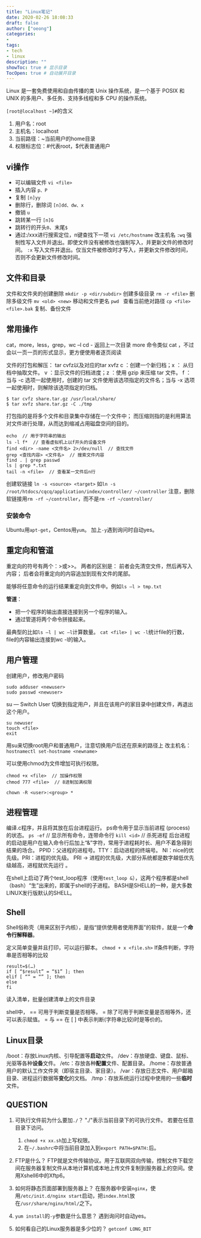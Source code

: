 ```yaml
---
title: "Linux笔记"
date: 2020-02-26 18:08:33
draft: false
author: ["oeong"]
categories: 
- 
tags: 
- tech
- linux
description: ""
showToc: true # 显示目录
TocOpen: true # 自动展开目录
---
```


Linux 是一套免费使用和自由传播的类 Unix 操作系统，是一个基于 POSIX 和 UNIX 的多用户、多任务、支持多线程和多 CPU 的操作系统。

<!-- more -->

`[root@localhost ~]#`的含义
1. 用户名：root
2. 主机名：localhost
3. 当前路径：~当前用户的home目录
4. 权限标志位：#代表root，$代表普通用户

## vi操作
- 可以编辑文件 `vi <file>  `
- 插入内容 `p、P`
- 复制 `[n]yy`
- 删除行，删除词 `[n]dd、dw、x`
- 撤销 `u`
- 跳转某一行 `[n]G`
- 跳转行的开头`0`、末尾`$`
- 通过:/xxx进行搜索定位，n键查找下一项
`vi /etc/hostname` 改主机名
`:wq`   强制性写入文件并退出。即使文件没有被修改也强制写入，并更新文件的修改时间。
`:x`    写入文件并退出。仅当文件被修改时才写入，并更新文件修改时间，否则不会更新文件修改时间。

## 文件和目录
文件和文件夹的创建删除
`mkdir -p <dir/subdir>`  创建多级目录
`rm -r <file>`   删除多级文件
`mv <old> <new>`  移动和文件更名
`pwd ` 查看当前绝对路径
`cp <file> <file>.bak`  复制、备份文件

## 常用操作
cat，more，less，grep，wc –l
cd - 返回上一次目录
more 命令类似 cat ，不过会以一页一页的形式显示，更方便使用者逐页阅读



文件的打包和解压： tar cvfz以及对应的tar xvfz 
c ：创建一个新归档；x ： 从归档中抽取文件。
v ：显示文件的归档进度；z ：使用 gzip 来压缩 tar 文件。
f ：当与 -c 选项一起使用时，创建的 tar 文件使用该选项指定的文件名；当与 -x 选项
一起使用时，则解除该选项指定的归档。
```
$ tar cvfz share.tar.gz /usr/local/share/
$ tar xvfz share.tar.gz -C ./tmp
```
打包指的是将多个文件和目录集中存储在一个文件中；
而压缩则指的是利用算法对文件进行处理，从而达到缩减占用磁盘空间的目的。

```
echo  // 用于字符串的输出
ls -l f*  // 查看虚拟机上以f开头的设备文件
find <dir> -name <文件名> 2>/dev/null  // 查找文件
grep <查找内容> <文件名>  // 搜索文件内容
find . | grep passwd
ls | grep *.txt
tail -n <file>	// 查看某一文件后n行
```

创建软链接 
`ln -s <source> <target>` 
如`ln -s /root/htdocs/cqcq/application/index/controller/ ~/controller`
注意，删除软链接用`rm -rf ~/controller`，而不是`rm -rf ~/controller/`

### 安装命令
Ubuntu用`apt-get`，Centos用`yum`。
加上`-y`遇到询问时自动yes。

## 重定向和管道

重定向的符号有两个：>或>>。
两者的区别是：
前者会先清空文件，然后再写入内容；
后者会将重定向的内容追加到现有文件的尾部。

能够将任意命令的运行结果重定向到文件中。例如`ls –l > tmp.txt`

**管道**：
- 把一个程序的输出直接连接到另一个程序的输入。
- 通过管道将两个命令拼接起来。

最典型的比如` ls –l | wc –l `计算数量。
`cat <file> | wc -l`统计file的行数，file的内容输出连接到wc -l的输入。

## 用户管理
创建用户，修改用户密码
```
sudo adduser <newuser>     
sudo passwd <newuser>
```
su — Switch User
切换到指定用户，并且在该用户的家目录中创建文件，再退出这个用户。
```
su newuser 
touch <file>
exit 
```

用su来切换root用户和普通用户，注意切换用户后还在原来的路径上
改主机名：`hostnamectl set-hostname <newname>`

可以使用chmod为文件增加可执行权限。
```
chmod +x <file>  // 加操作权限
chmod 777 <file>  // 8进制加满权限
```

`chown -R <user>:<group> *`
## 进程管理
编译.c程序，并且将其放在后台进程运行。
ps命令用于显示当前进程 (process) 的状态。
`ps -ef`   // 显示所有命令，连带命令行
`kill <id>`  // 杀死进程
后台进程的启动是用户在输入命令行后加上“&”字符，常用于进程耗时长、用户不着急得到结果的场合。
PPID：父进程的进程号。TTY：启动进程的终端号。
NI：nice的优先级。PRI：进程的优先级。
PRI -> 进程的优先级，大部分系统都是数字越低优先级越高，进程就优先运行 。

在shell上启动了两个test_loop程序（使用`test_loop &`），这两个程序都是shell（bash）“生”出来的，即属于shell的子进程。
BASH是SHELL的一种，是大多数LINUX发行版默认的SHELL。

## Shell
Shell俗称壳（用来区别于内核），是指“提供使用者使用界面”的软件，就是一个**命令行解释器**。

定义简单变量并且打印，可以运行脚本。
`chmod + x <file.sh>`
If条件判断，字符串是否相等的比较
```
result=$(…)
if [ “$result” = “$1” ]; then
elif [ “” = “” ]; then
else
fi
```
读入清单，批量创建清单上的文件目录

shell中，
== 可用于判断变量是否相等。
= 除了可用于判断变量是否相等外，还可以表示赋值。
= 与 == 在 [ ] 中表示判断(字符串比较)时是等价的。

## Linux目录
/boot：存放Linux内核、引导配置等**启动**文件。
/dev：存放硬盘、键盘、鼠标、光驱等各种**设备**文件。
/etc：存放各种**配置**文件、配置目录。
/home：存放普通用户的默认工作文件夹（即宿主目录、家目录）。
/var：存放日志文件、用户邮箱目录、进程运行数据等**变化**的文档。
/tmp：存放系统运行过程中使用的一些**临时**文件。

## QUESTION
1. 可执行文件前为什么要加`./`？
	"./"表示当前目录下的可执行文件。
	若要在任意目录下访问。
	1. `chmod +x xx.sh`加上写权限。
	2. 在`~/.bashrc`中将当前目录加入到`export PATH=$PATH:`后。
2. FTP是什么？
FTP就是文件传输协议。用于互联网双向传输，控制文件下载空间在服务器复制文件从本地计算机或本地上传文件复制到服务器上的空间。使用Xshell6中的Xftp6。
3. 如何将静态页面部署到服务器上？
在服务器中安装`nginx`，使用`/etc/init.d/nginx start`启动，把`index.html`放在`/usr/share/nginx/html/`之下。

4. `yum install`的`-y`参数是什么意思？
遇到询问时自动yes。

5. 如何看自己的Linux服务器是多少位的？
`getconf LONG_BIT`











